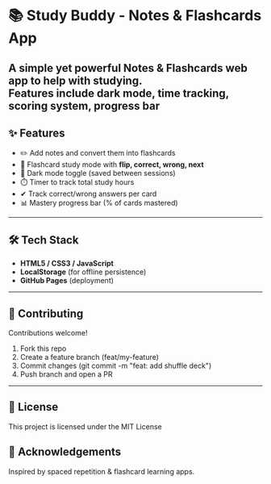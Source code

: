 # 📚 Study Buddy - Notes & Flashcards App

A simple yet powerful **Notes & Flashcards** web app to help with studying.  
Features include **dark mode**, **time tracking**, **scoring system**, **progress bar**
---

## ✨ Features
- ✏️ Add notes and convert them into flashcards
- 🎴 Flashcard study mode with **flip, correct, wrong, next**
- 🌙 Dark mode toggle (saved between sessions)
- ⏱️ Timer to track total study hours
- ✔ Track correct/wrong answers per card
- 📊 Mastery progress bar (% of cards mastered)

---

## 🛠️ Tech Stack
- **HTML5 / CSS3 / JavaScript**
- **LocalStorage** (for offline persistence)
- **GitHub Pages** (deployment)

---


## 🤝 Contributing

Contributions welcome!

1. Fork this repo
2. Create a feature branch (feat/my-feature)
3. Commit changes (git commit -m "feat: add  shuffle deck")
4. Push branch and open a PR

---
## 📜 License

This project is licensed under the MIT License

## 🙌 Acknowledgements


Inspired by spaced repetition & flashcard learning apps.





